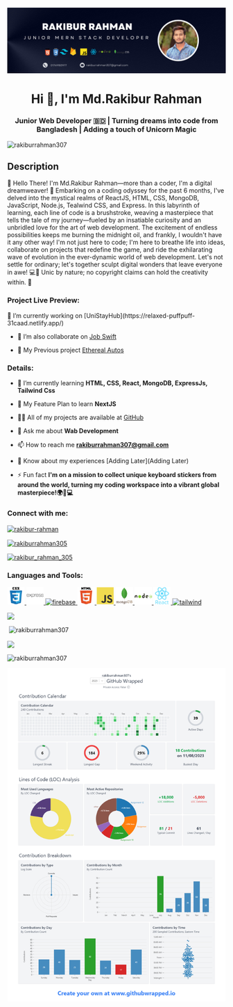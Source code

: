 ![logo](https://github.com/rakiburrahman307/rakiburrahman307/blob/main/Black%20and%20%20White%20Gradient%20Personal%20LinkedIn%20Banner%20(2).png)

<h1 align="center">Hi 👋, I'm Md.Rakibur Rahman</h1>
<h3 align="center">Junior Web Developer 🇧🇩 | Turning dreams into code from Bangladesh | Adding a touch of Unicorn Magic</h3>

<p align="left"> <img src="https://komarev.com/ghpvc/?username=rakiburrahman307&label=Profile%20views&color=0e75b6&style=flat" alt="rakiburrahman307" /> </p>

## Description
🌟 Hello There! I'm Md.Rakibur Rahman—more than a coder, I'm a digital dreamweaver! 👋 Embarking on a coding odyssey for the past 6 months, I've delved into the mystical realms of ReactJS, HTML, CSS, MongoDB, JavaScript, Node.js, Tealwind CSS, and Express.
In this labyrinth of learning, each line of code is a brushstroke, weaving a masterpiece that tells the tale of my journey—fueled by an insatiable curiosity and an unbridled love for the art of web development. The excitement of endless possibilities keeps me burning the midnight oil, and frankly, I wouldn't have it any other way!
I'm not just here to code; I'm here to breathe life into ideas, collaborate on projects that redefine the game, and ride the exhilarating wave of evolution in the ever-dynamic world of web development. Let's not settle for ordinary; let's together sculpt digital wonders that leave everyone in awe! 💻🚀 Unic by nature; no copyright claims can hold the creativity within. 🦄

<h3 align="left">Project Live Preview:</h3>
🔭 I’m currently working on [UniStayHub](https://relaxed-puffpuff-31caad.netlify.app/)


- 👯 I’m also collaborate on [Job Swift](https://curious-starburst-d1ee83.netlify.app/)

- 🤝 My Previous project [Ethereal Autos](https://6533dbc842df062c581574d2--cool-gecko-ec8121.netlify.app/)

<h3 align="left">Details:</h3>

- 🌱 I’m currently learning **HTML, CSS, React, MongoDB, ExpressJs, Tailwind Css**

- 🚀 My Feature Plan to learn **NextJS**

- 👨‍💻 All of my projects are available at [GitHub](https://github.com/rakiburrahman307?tab=repositories)

- 💬 Ask me about **Wab Development**

- 📫 How to reach me **rakiburrahman307@gmail.com**

- 📄 Know about my experiences [Adding Later](Adding Later)
 
- ⚡ Fun fact **I'm on a mission to collect unique keyboard stickers from around the world, turning my coding workspace into a vibrant global masterpiece!🌍🎨💻**

<h3 align="left">Connect with me:</h3>
<p align="left">
<a href="https://www.linkedin.com/in/rakibur-rahman-14b33a2a4" target="blank"><img align="center" src="https://raw.githubusercontent.com/rahuldkjain/github-profile-readme-generator/master/src/images/icons/Social/linked-in-alt.svg" alt="rakibur-rahman" height="30" width="40" /></a>

<a href="https://fb.com/rakiburrahman305" target="blank"><img align="center" src="https://raw.githubusercontent.com/rahuldkjain/github-profile-readme-generator/master/src/images/icons/Social/facebook.svg" alt="rakiburrahman305" height="30" width="40" /></a>

<a href="https://instagram.com/rakibur_rahman_305" target="blank"><img align="center" src="https://raw.githubusercontent.com/rahuldkjain/github-profile-readme-generator/master/src/images/icons/Social/instagram.svg" alt="rakibur_rahman_305" height="30" width="40" /></a>
</p>

<h3 align="left">Languages and Tools:</h3>
<p align="left"> <a href="https://www.w3schools.com/css/" target="_blank" rel="noreferrer"> <img src="https://raw.githubusercontent.com/devicons/devicon/master/icons/css3/css3-original-wordmark.svg" alt="css3" width="40" height="40"/> </a> <a href="https://expressjs.com" target="_blank" rel="noreferrer"> <img src="https://raw.githubusercontent.com/devicons/devicon/master/icons/express/express-original-wordmark.svg" alt="express" width="40" height="40"/> </a> <a href="https://firebase.google.com/" target="_blank" rel="noreferrer"> <img src="https://www.vectorlogo.zone/logos/firebase/firebase-icon.svg" alt="firebase" width="40" height="40"/> </a> <a href="https://www.w3.org/html/" target="_blank" rel="noreferrer"> <img src="https://raw.githubusercontent.com/devicons/devicon/master/icons/html5/html5-original-wordmark.svg" alt="html5" width="40" height="40"/> </a> <a href="https://developer.mozilla.org/en-US/docs/Web/JavaScript" target="_blank" rel="noreferrer"> <img src="https://raw.githubusercontent.com/devicons/devicon/master/icons/javascript/javascript-original.svg" alt="javascript" width="40" height="40"/> </a> <a href="https://www.mongodb.com/" target="_blank" rel="noreferrer"> <img src="https://raw.githubusercontent.com/devicons/devicon/master/icons/mongodb/mongodb-original-wordmark.svg" alt="mongodb" width="40" height="40"/> </a> <a href="https://nodejs.org" target="_blank" rel="noreferrer"> <img src="https://raw.githubusercontent.com/devicons/devicon/master/icons/nodejs/nodejs-original-wordmark.svg" alt="nodejs" width="40" height="40"/> </a> <a href="https://reactjs.org/" target="_blank" rel="noreferrer"> <img src="https://raw.githubusercontent.com/devicons/devicon/master/icons/react/react-original-wordmark.svg" alt="react" width="40" height="40"/> </a> <a href="https://tailwindcss.com/" target="_blank" rel="noreferrer"> <img src="https://www.vectorlogo.zone/logos/tailwindcss/tailwindcss-icon.svg" alt="tailwind" width="40" height="40"/> </a> </p>

<div>
<a href="https://github.com/anuraghazra/github-readme-stats">
  <img height=200 align="center" src="https://github-readme-stats.vercel.app/api/top-langs?username=rakiburrahman307&show_icons=true&locale=en&layout=compact" />
</a>
<p>&nbsp;<img align="center" src="https://github-readme-stats.vercel.app/api/top-langs/?username=anuraghazra&hide_progress=true" alt="rakiburrahman307" /></p>
</div>
<div>
<a href="https://github.com/anuraghazra/convoychat">
  <img height=200 align="center" src="https://github-readme-stats.vercel.app/api?username=rakiburrahman307&show_icons=true&locale=en" />
</a>
</div>

<div>
<p><img align="center" src="https://github-readme-streak-stats.herokuapp.com/?user=rakiburrahman307&" alt="rakiburrahman307" /></p></div>
<div>
<p><img align="center" src="https://github.com/rakiburrahman307/rakiburrahman307/blob/main/github-wrapped%20(1).png" alt="rakiburrahman307" /></p>
</div>





